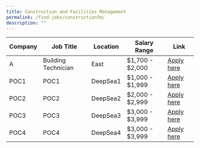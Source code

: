 ```yaml
---
title: Construction and Facilities Management
permalink: /find-jobs/constructionfm/
description: ""
---
```

|Company|Job Title|Location|Salary Range|Link |
|--------|--------|--------|--------|--------|
|A| Building Technician|East|$1,700 - $2,000|[Apply here](https://www.example.com)|
|POC1|POC1|DeepSea1|$1,000 - $1,999|[Apply here](https://www.example.com)|
|POC2|POC2|DeepSea2|$2,000 - $2,999|[Apply here](https://www.example.com)|
|POC3|POC3|DeepSea3|$3,000 - $3,999|[Apply here](https://www.example.com)|
|POC4|POC4|DeepSea4|$3,000 - $3,999|[Apply here](https://www.example.com)|